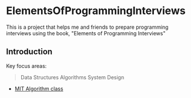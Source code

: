 # ElementsOfProgrammingInterviews
This is a project that helps me and friends to prepare programming interviews using the book, "Elements of Programming Interviews"

## Introduction

Key focus areas:
> Data Structures
> Algorithms
> System Design

- [MIT Algorithm class](https://ocw.mit.edu/courses/electrical-engineering-and-computer-science/6-006-introduction-to-algorithms-fall-2011/lecture-videos/)
